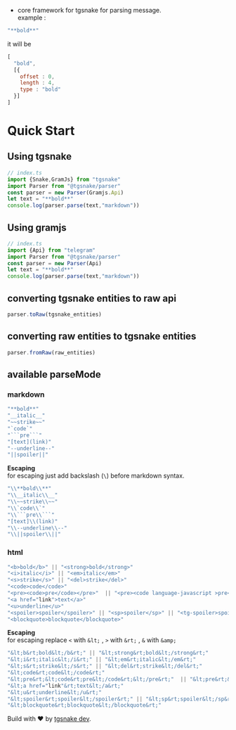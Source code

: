
- core framework for tgsnake for parsing message.   
example : 
```js 
"**bold**"
```
it will be  
```js 
[
  "bold",
  [{
    offset : 0,
    length : 4,
    type : "bold"
  }]
]
```
# Quick Start 
## Using tgsnake 
```ts 
// index.ts 
import {Snake,GramJs} from "tgsnake"
import Parser from "@tgsnake/parser"
const parser = new Parser(Gramjs.Api) 
let text = "**bold**"
console.log(parser.parse(text,"markdown"))
```
## Using gramjs 
```ts 
// index.ts 
import {Api} from "telegram"
import Parser from "@tgsnake/parser"
const parser = new Parser(Api) 
let text = "**bold**"
console.log(parser.parse(text,"markdown"))
```
## converting tgsnake entities to raw api
```ts 
parser.toRaw(tgsnake_entities)
```
## converting raw entities to tgsnake entities
```ts 
parser.fromRaw(raw_entities)
```
## available parseMode 
### markdown 
```ts 
"**bold**"
"__italic__"
"~~strike~~"
"`code`" 
"```pre```" 
"[text](link)"
"--underline--" 
"||spoiler||"
```
**Escaping**  
for escaping just add backslash (`\`) before markdown syntax.
```ts
"\\**bold\\**"
"\\__italic\\__"
"\\~~strike\\~~"
"\\`code\\`" 
"\\```pre\\```" 
"[text]\\(link)"
"\\--underline\\--" 
"\\||spoiler\\||"
```
### html 
```ts 
"<b>bold</b>" || "<strong>bold</strong>"
"<i>italic</i>" || "<em>italic</em>"
"<s>strike</s>" || "<del>strike</del>"
"<code>code</code>" 
"<pre><code>pre</code></pre>"  || "<pre><code language-javascript >pre</code></pre>"
"<a href="link">text</a>"
"<u>underline</u>" 
"<spoiler>spoiler</spoiler>" || "<sp>spoiler</sp>" || "<tg-spoiler>spoiler</tg-spoiler>" || "<span class="tg-spoiler">spoiler</span>"
"<blockquote>blockquote</blockquote>"
```
**Escaping**  
for escaping replace `<` with `&lt;` , `>` with `&rt;` , `&` with `&amp;`
```ts 
"&lt;b&rt;bold&lt;/b&rt;" || "&lt;strong&rt;bold&lt;/strong&rt;"
"&lt;i&rt;italic&lt;/i&rt;" || "&lt;em&rt;italic&lt;/em&rt;"
"&lt;s&rt;strike&lt;/s&rt;" || "&lt;del&rt;strike&lt;/del&rt;"
"&lt;code&rt;code&lt;/code&rt;" 
"&lt;pre&rt;&lt;code&rt;pre&lt;/code&rt;&lt;/pre&rt;"  || "&lt;pre&rt;&lt;code language-javascript &rt;pre&lt;/code&rt;&lt;/pre&rt;"
"&lt;a href="link"&rt;text&lt;/a&rt;"
"&lt;u&rt;underline&lt;/u&rt;" 
"&lt;spoiler&rt;spoiler&lt;/spoiler&rt;" || "&lt;sp&rt;spoiler&lt;/sp&rt;" || "&lt;tg-spoiler&rt;spoiler&lt;/tg-spoiler&rt;" || "&lt;span class="tg-spoiler"&rt;spoiler&lt;/span&rt;"
"&lt;blockquote&rt;blockquote&lt;/blockquote&rt;"
```
  
Build with ♥️ by [tgsnake dev](https://t.me/+Fdu8unNApTg3ZGU1).